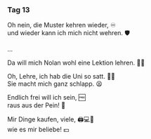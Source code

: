 ### Tag 13

Oh nein, die Muster kehren wieder, ♾️  
und wieder kann ich mich nicht wehren. 🛡️  
  
...
  
Da will mich Nolan wohl eine Lektion lehren. 🧑‍🏫  
  
Oh, Lehre, ich hab die Uni so satt. 🧑‍🎓  
Sie macht mich ganz schlapp. 😫
  
Endlich frei will ich sein, 🆓  
raus aus der Pein! 🤕  
  
Mir Dinge kaufen, viele, 🖨️💻📱  
wie es mir beliebe! 💵